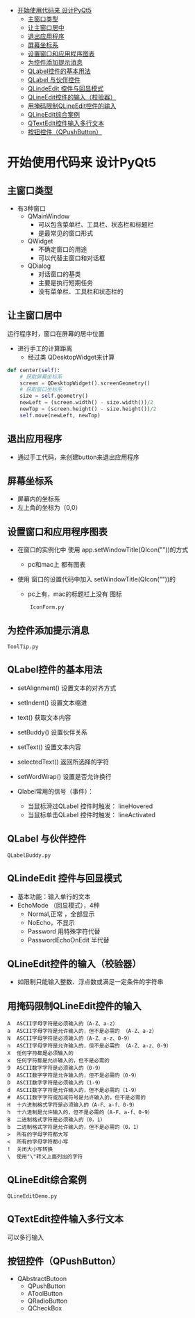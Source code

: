 
<!-- @import "[TOC]" {cmd="toc" depthFrom=1 depthTo=6 orderedList=false} -->
<!-- code_chunk_output -->

- [开始使用代码来 设计PyQt5](#开始使用代码来-设计pyqt5)
  - [主窗口类型](#主窗口类型)
  - [让主窗口居中](#让主窗口居中)
  - [退出应用程序](#退出应用程序)
  - [屏幕坐标系](#屏幕坐标系)
  - [设置窗口和应用程序图表](#设置窗口和应用程序图表)
  - [为控件添加提示消息](#为控件添加提示消息)
  - [QLabel控件的基本用法](#qlabel控件的基本用法)
  - [QLabel 与伙伴控件](#qlabel-与伙伴控件)
  - [QLindeEdit 控件与回显模式](#qlindeedit-控件与回显模式)
  - [QLineEdit控件的输入（校验器）](#qlineedit控件的输入校验器)
  - [用掩码限制QLineEdit控件的输入](#用掩码限制qlineedit控件的输入)
  - [QLineEdit综合案例](#qlineedit综合案例)
  - [QTextEdit控件输入多行文本](#qtextedit控件输入多行文本)
  - [按钮控件（QPushButton）](#按钮控件qpushbutton)

<!-- /code_chunk_output -->


# 开始使用代码来 设计PyQt5
## 主窗口类型

 + 有3种窗口
   - QMainWindow
     - 可以包含菜单栏、工具栏、状态栏和标题栏
     - 是最常见的窗口形式
   - QWidget
     - 不确定窗口的用途
     - 可以代替主窗口和对话框
   - QDialog
     - 对话窗口的基类
     - 主要是执行短期任务
     - 没有菜单栏、工具栏和状态栏的

## 让主窗口居中
 运行程序时，窗口在屏幕的居中位置
 + 进行手工的计算距离
   - 经过类 QDesktopWidget来计算
 ```python
 def center(self):
     # 获取屏幕坐标系
     screen = QDesktopWidget().screenGeometry()
     # 获取窗口坐标系
     size = self.geometry()
     newLeft = (screen.width() - size.width())/2
     newTop = (screen.height() - size.height())/2
     self.move(newLeft, newTop)
 ```

## 退出应用程序

 + 通过手工代码，来创建button来退出应用程序

## 屏幕坐标系

 + 屏幕内的坐标系
 + 左上角的坐标为（0,0）


## 设置窗口和应用程序图表

 + 在窗口的实例化中 使用 app.setWindowTitle(QIcon(""))的方式
     + pc和mac上 都有图表
 + 使用 窗口的设置代码中加入 setWindowTitle(QIcon(""))的
     + pc上有，mac的标题栏上没有 图标

    ```Text
        IconForm.py
    ```

## 为控件添加提示消息

 ```Text
 ToolTip.py
 ```

## QLabel控件的基本用法

 + setAlignment()  设置文本的对齐方式
 + setIndent() 设置文本缩进
 + text()  获取文本内容
 + setBuddy() 设置伙伴关系
 + setText() 设置文本内容
 + selectedText() 返回所选择的字符
 + setWordWrap() 设置是否允许换行

 + Qlabel常用的信号（事件）：
     + 当鼠标滑过QLabel 控件时触发： lineHovered
     + 当鼠标单击QLabel 控件时触发： lineActivated

## QLabel 与伙伴控件

```Text
QLabelBuddy.py
```

## QLindeEdit 控件与回显模式
 + 基本功能：输入单行的文本
 + EchoMode （回显模式），4种
     + Normal,正常 ，全部显示
     + NoEcho，不显示
     + Password 用特殊字符代替
     + PasswordEchoOnEdit  半代替


## QLineEdit控件的输入（校验器）
 + 如限制只能输入整数、浮点数或满足一定条件的字符串


## 用掩码限制QLineEdit控件的输入

    A  ASCII字母字符是必须输入的（A-Z、a-z）
    a  ASCII字母字符是允许输入的，但不是必需的 （A-Z、a-z）
    N  ASCII字母字符是必须输入的（A-Z、a-z、0-9）
    n  ASCII字母字符是允许输入的，但不是必需的 （A-Z、a-z、0-9）
    X  任何字符都是必须输入的
    x  任何字符都是允许输入的，但不是必需的
    9  ASCII数字字符是必须输入的（0-9）
    0  ASCII数字字符是允许输入的，但不是必需的（0-9）
    D  ASCII数字字符是必须输入的（1-9）
    d  ASCII数字字符是允许输入的，但不是必需的（1-9）
    #  ASCII数字字符或加减符号是允许输入的，但不是必需的
    H  十六进制格式字符是必须输入的（A-F、a-f、0-9）
    h  十六进制是允许输入的，但不是必需的（A-F、a-f、0-9）
    B  二进制格式字符是必须输入的（0，1）
    b  二进制格式字符是允许输入的，但不是必需的（0，1）
    >  所有的字母字符都大写
    <  所有的字母字符都小写
    !  关闭大小写转换
    \  使用"\"转义上面列出的字符

## QLineEdit综合案例

```Text
QLineEditDemo.py
```

## QTextEdit控件输入多行文本
可以多行输入


## 按钮控件（QPushButton）
+ QAbstractButoon
    + QPushButton
    + AToolButton
    + QRadioButton
    + QCheckBox
